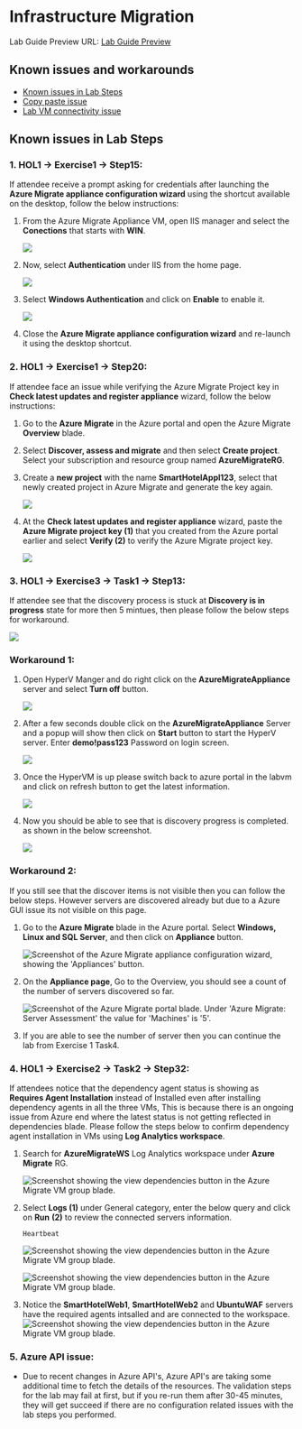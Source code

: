 # Infrastructure Migration

Lab Guide Preview URL: [Lab Guide Preview](https://experience.cloudlabs.ai/#/labguidepreview/e0c59313-c5cd-4b82-8612-165c8f56596b)

## Known issues and workarounds

- [Known issues in Lab Steps](#Known-issues-in-lab-steps)
- [Copy paste issue](https://docs.cloudlabs.ai/Learner/Troubleshooting/CopyPaste)
- [Lab VM connectivity issue](https://docs.cloudlabs.ai/Learner/Troubleshooting/RDP)

## Known issues in Lab Steps 

### 1. **HOL1 -> Exercise1 -> Step15**: 

   If attendee receive a prompt asking for credentials after launching the **Azure Migrate appliance configuration wizard** using the shortcut available on the desktop, follow the below instructions:
   
   1. From the Azure Migrate Appliance VM, open IIS manager and select the **Conections** that starts with **WIN**.

      ![](https://github.com/CloudLabsAI-Azure/Know-Before-You-Go/blob/main/media/lob-issue-03.png?raw=true)
      
   1. Now, select **Authentication** under IIS from the home page.

      ![](https://github.com/CloudLabsAI-Azure/Know-Before-You-Go/blob/main/media/lob-issue-04.png?raw=true)
      
   1. Select **Windows Authentication** and click on **Enable** to enable it.

      ![](https://github.com/CloudLabsAI-Azure/Know-Before-You-Go/blob/main/media/lob-issue-05.png?raw=true)
   
   1. Close the **Azure Migrate appliance configuration wizard** and re-launch it using the desktop shortcut.

### 2. **HOL1 -> Exercise1 -> Step20**:

If attendee face an issue while verifying the Azure Migrate Project key in **Check latest updates and register appliance** wizard, follow the below instructions:

1. Go to the **Azure Migrate** in the Azure portal and open the Azure Migrate **Overview** blade. 
    
1. Select **Discover, assess and migrate** and then select **Create project**. Select your subscription and resource group named **AzureMigrateRG**.
    
1. Create a **new project** with the name **SmartHotelAppl123**, select that newly created project in Azure Migrate and generate the key again.
     
    ![](https://github.com/CloudLabsAI-Azure/Know-Before-You-Go/blob/main/media/upd-key.png?raw=true)
        
 1. At the **Check latest updates and register appliance** wizard, paste the **Azure Migrate project key (1)** that you created from the Azure portal earlier and select **Verify (2)** to verify the Azure Migrate project key. 
    
    ![](https://github.com/CloudLabsAI-Azure/Know-Before-You-Go/blob/main/media/azmigrate-04.1.png?raw=true)
       

### 3. **HOL1 -> Exercise3 -> Task1 -> Step13**: 
    
If attendee see that the discovery process is stuck at **Discovery is in progress** state for more then 5 mintues, then please follow the below steps for workaround.
    
![](https://github.com/CloudLabsAI-Azure/Know-Before-You-Go/blob/main/media/progress.png?raw=true)
   
   ### Workaround 1:
   
   1. Open HyperV Manger and do right click on the **AzureMigrateAppliance** server and select **Turn off** button. 

      ![](https://github.com/CloudLabsAI-Azure/Know-Before-You-Go/blob/main/media/hypervshut.png?raw=true)
      
   1. After a few seconds double click on the **AzureMigrateAppliance** Server and a popup will show then click on **Start** button to start the HyperV server. Enter **demo!pass123** Password on login screen.
    
        ![](https://github.com/CloudLabsAI-Azure/Know-Before-You-Go/blob/main/media/start.png?raw=true)
     
   3. Once the HyperVM is up please switch back to azure portal in the labvm and click on refresh button to get the latest information. 

        ![](https://github.com/CloudLabsAI-Azure/Know-Before-You-Go/blob/main/media/refresh.png?raw=true)
     
   4. Now you should be able to see that is discovery progress is completed. as shown in the below screenshot.

        ![](https://github.com/CloudLabsAI-Azure/Know-Before-You-Go/blob/main/media/done.png?raw=true)

   ### Workaround 2: 
   
   If you still see that the discover items is not visible then you can follow the below steps. However servers are discovered already but due to a Azure GUI issue its not visible on this page.

   1. Go to the **Azure Migrate** blade in the Azure portal.  Select **Windows, Linux and SQL Server**, and then click on **Appliance** button.
      
      ![Screenshot of the Azure Migrate appliance configuration wizard, showing the 'Appliances' button.](https://github.com/CloudLabs-MCW/MCW-Line-of-business-application-migration/blob/prod/Hands-on%20lab/images/Exercise1/Discovered_Servers_Count.png?raw=true "Appliances")
      
   2. On the **Appliance page**, Go to the Overview, you should see a count of the number of servers discovered so far.
      
      ![Screenshot of the Azure Migrate portal blade. Under 'Azure Migrate: Server Assessment' the value for 'Machines' is '5'.](https://github.com/CloudLabs-MCW/MCW-Line-of-business-application-migration/blob/prod/Hands-on%20lab/images/Exercise1/Machines.png?raw=true "Machines")
    
   3. If you are able to see the number of server then you can continue the lab from Exercise 1 Task4. 
     

### 4. **HOL1 -> Exercise2 -> Task2 -> Step32**: 

   If attendees notice that the dependency agent status is showing as **Requires Agent Installation** instead of Installed even after installing dependency agents in all the three VMs, This is because there is an ongoing issue from Azure end where the latest status is not getting reflected in dependencies blade. Please follow the steps below to confirm dependency agent installation in VMs using **Log Analytics workspace**.
   
   1. Search for **AzureMigrateWS** Log Analytics workspace under **Azure Migrate** RG.

      ![Screenshot showing the view dependencies button in the Azure Migrate VM group blade.](https://github.com/CloudLabs-MCW/MCW-Line-of-business-application-migration/blob/prod/Hands-on%20lab/images/Exercise1/dependency-1.png?raw=true "View dependencies")


   1. Select **Logs (1)** under General category, enter the below query and click on **Run** **(2)** to review the connected servers information.

       ```
       Heartbeat
       ```

      ![Screenshot showing the view dependencies button in the Azure Migrate VM group blade.](https://github.com/CloudLabs-MCW/MCW-Line-of-business-application-migration/blob/prod/Hands-on%20lab/images/Exercise1/dependency-2.png?raw=true "View dependencies")



      ![Screenshot showing the view dependencies button in the Azure Migrate VM group blade.](https://github.com/CloudLabs-MCW/MCW-Line-of-business-application-migration/blob/prod/Hands-on%20lab/images/Exercise1/dependency-2.1.png?raw=true "View dependencies")
     
   1. Notice the **SmartHotelWeb1**, **SmartHotelWeb2** and **UbuntuWAF** servers have the required agents intsalled and are connected to the workspace.
       ![Screenshot showing the view dependencies button in the Azure Migrate VM group blade.](https://github.com/CloudLabs-MCW/MCW-Line-of-business-application-migration/blob/prod/Hands-on%20lab/images/Exercise1/dependency-3.png?raw=true "View dependencies")
      
### 5. **Azure API issue**: 

- Due to recent changes in Azure API's, Azure API's are taking some additional time to fetch the details of the resources. The validation steps for the lab may fail at first, but if you re-run them after 30-45 minutes, they will get succeed if there are no configuration related issues with the lab steps you performed.
